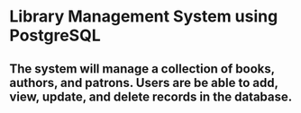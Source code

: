 #  Library Management System using PostgreSQL
## The system will manage a collection of books, authors, and patrons. Users are be able to add, view, update, and delete records in the database.
